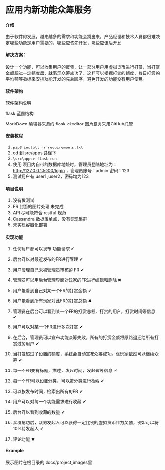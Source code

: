 # 应用内新功能众筹服务

#### 介绍

由于软件的发展，越来越多的需求和功能会跳出来，产品经理和技术人员都很难决定哪些功能是用户需要的，哪些应该先开发，哪些应该后开发

#### 解决方案：

设计一个功能，可以收集用户的反馈，让一部分用户用虚拟货币进行打赏，当打赏金额超过一定额度后，就表示众筹成功了。这样可以根据打赏的额度，每日打赏的平均额等指标来安排功能开发的先后顺序，避免开发的功能没有用户使用。

#### 软件架构

软件架构说明

 flask 蓝图结构

MarkDown 编辑器采用的 flask-ckeditor
图片服务采用GitHub托管

#### 安装教程

1. `pip3 install -r requirements.txt` 
2. cd 到 src/apps 路径下
3. `\src\apps> flask run`
4. 使用 项目内自带的数据库地址时，管理员登陆地址为：http://127.0.0.1:5000/login ，管理员账号：admin       密码：123
5. 测试用户有 user1 ,user2，密码均为123

#### 项目说明

1. 没有做测试
2. FR 封面的图片处理 未完成
3. API 尽可能符合 restful 规范
4. Cassandra 数据库单点，没有实现集群
5. 未实现容器化部署

#### 实现功能

1. 任何用户都可以发布 功能请求																																			✔

2. 后台可以对最近发布的FR进行管理                                        														           				          ✔

3. 用户管理自己未被管理员审核的 FR                                      														           				           ✔

4. 管理员可以用后台管理界面对玩家的FR进行编辑和删除                                                                                                  ✖

5. 用户能看到自己对某一个FR的打赏金额                                                                                                                             ✔

6. 用户能看到所有玩家对此FR的打赏总额                                                                                                                             ✖

7. 管理员在后台可以看到某一个FR的打赏总额，打赏的用户，打赏时间等信息                                                                ✔

8. 用户可以对某一个FR进行多次打赏                                                                                                                                     ✔

9. 在后台，管理员可以宣布功能众筹失败，所有的打赏金额将原路退还给所有打赏过的用户                                         ✔

10. 当打赏超过了设置的额度，系统会自动宣布众筹成功。但玩家依然可以继续众筹                                                         ✔

11. 每一个FR要有标题，描述，发起时间，发起者等信息                                                                                                       ✔

12. 每一个FR可以设置分类，可以按分类进行检索                                                                                                                   ✔

13. 可以按发布时间，检索出所有的FR                                                                                                                                      ✔

14. 用户可以对每一个功能需求进行收藏                                                                                                                                   ✔

15. 后台可以看到收藏的数量                                                                                                                                                      ✔    

16. 众凑成功后，众筹发起人可以获得一定比例的虚拟货币作为奖励，例如可以将10%给发起人                                       ✔

17. 评论功能                                                                                                                                                                                  ✖

    

#### Example

展示图片在根目录的 docs/project_images里
